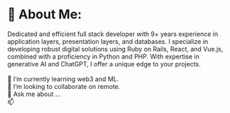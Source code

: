 # 💫 About Me:
Dedicated and efficient full stack developer with 9+ years experience in application layers, presentation layers, and databases. I specialize in developing robust digital solutions using Ruby on Rails, React, and Vue.js, combined with a proficiency in Python and PHP. With expertise in generative AI and ChatGPT, I offer a unique edge to your projects.<br><br>🔭  I’m currently learning web3 and ML.<br>👯 I’m looking to collaborate on remote.<br>💬 Ask me about ...<br>📫 
